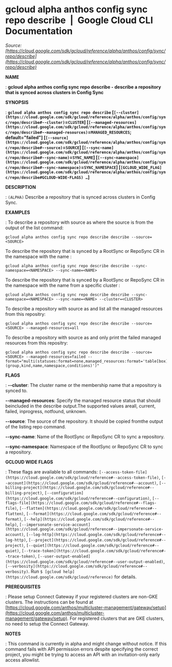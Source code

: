 # gcloud alpha anthos config sync repo describe  |  Google Cloud CLI Documentation

*Source: [https://cloud.google.com/sdk/gcloud/reference/alpha/anthos/config/sync/repo/describe](https://cloud.google.com/sdk/gcloud/reference/alpha/anthos/config/sync/repo/describe)*

**NAME**

: **gcloud alpha anthos config sync repo describe - describe a repository that is synced across clusters in Config Sync**

**SYNOPSIS**

: **`gcloud alpha anthos config sync repo describe` [`[--cluster](https://cloud.google.com/sdk/gcloud/reference/alpha/anthos/config/sync/repo/describe#--cluster)`=`CLUSTER`] [`[--managed-resources](https://cloud.google.com/sdk/gcloud/reference/alpha/anthos/config/sync/repo/describe#--managed-resources)`=`MANAGED_RESOURCES`; default="failed"] [`[--source](https://cloud.google.com/sdk/gcloud/reference/alpha/anthos/config/sync/repo/describe#--source)`=`SOURCE`] [`[--sync-name](https://cloud.google.com/sdk/gcloud/reference/alpha/anthos/config/sync/repo/describe#--sync-name)`=`SYNC_NAME`] [`[--sync-namespace](https://cloud.google.com/sdk/gcloud/reference/alpha/anthos/config/sync/repo/describe#--sync-namespace)`=`SYNC_NAMESPACE`] [`[GCLOUD_WIDE_FLAG](https://cloud.google.com/sdk/gcloud/reference/alpha/anthos/config/sync/repo/describe#GCLOUD-WIDE-FLAGS) …`]**

**DESCRIPTION**

: `(ALPHA)` Describe a repository that is synced across clusters in
Config Sync.

**EXAMPLES**

: To describe a repository with source as <SOURCE> where the source is from
the output of the list command:

```
gcloud alpha anthos config sync repo describe describe --source=<SOURCE>
```

To describe the repository that is synced by a RootSync or RepoSync CR in the
namespace <NAMESPACE> with the name <NAME>:

```
gcloud alpha anthos config sync repo describe describe --sync-namespace=<NAMESPACE> --sync-name=<NAME>
```

To describe the repository that is synced by a RootSync or RepoSync CR in the
namespace <NAMESPACE> with the name <NAME> from a specific cluster
<CLUSTER>:

```
gcloud alpha anthos config sync repo describe describe --sync-namespace=<NAMESPACE> --sync-name=<NAME> --cluster=<CLUSTER>
```

To describe a repository with source as <SOURCE> and list all the managed
resources from this repositry:

```
gcloud alpha anthos config sync repo describe describe --source=<SOURCE> --managed-resources=all
```

To describe a repository with source as <SOURCE> and only print the failed
managed resources from this repositry:

```
gcloud alpha anthos config sync repo describe describe --source=<SOURCE> --managed-resources=failed --format="multi(statuses:format=none,managed_resources:format='table[box](group,kind,name,namespace,conditions)')"
```

**FLAGS**

: **--cluster**:
The cluster name or the membership name that a repository is synced to.

**--managed-resources**:
Specify the managed resource status that should beincluded in the describe
output.The supported values areall, current, failed, inprogress, notfound,
unknown.

**--source**:
The source of the repository. It should be copied fromthe output of the listing
repo command.

**--sync-name**:
Name of the RootSync or RepoSync CR to sync a repository.

**--sync-namespace**:
Namespace of the RootSync or RepoSync CR to sync a repository.

**GCLOUD WIDE FLAGS**

: These flags are available to all commands: `[--access-token-file](https://cloud.google.com/sdk/gcloud/reference#--access-token-file)`,
`[--account](https://cloud.google.com/sdk/gcloud/reference#--account)`, `[--billing-project](https://cloud.google.com/sdk/gcloud/reference#--billing-project)`,
`[--configuration](https://cloud.google.com/sdk/gcloud/reference#--configuration)`,
`[--flags-file](https://cloud.google.com/sdk/gcloud/reference#--flags-file)`,
`[--flatten](https://cloud.google.com/sdk/gcloud/reference#--flatten)`, `[--format](https://cloud.google.com/sdk/gcloud/reference#--format)`, `[--help](https://cloud.google.com/sdk/gcloud/reference#--help)`, `[--impersonate-service-account](https://cloud.google.com/sdk/gcloud/reference#--impersonate-service-account)`,
`[--log-http](https://cloud.google.com/sdk/gcloud/reference#--log-http)`,
`[--project](https://cloud.google.com/sdk/gcloud/reference#--project)`, `[--quiet](https://cloud.google.com/sdk/gcloud/reference#--quiet)`, `[--trace-token](https://cloud.google.com/sdk/gcloud/reference#--trace-token)`, `[--user-output-enabled](https://cloud.google.com/sdk/gcloud/reference#--user-output-enabled)`,
`[--verbosity](https://cloud.google.com/sdk/gcloud/reference#--verbosity)`.
Run `$ [gcloud help](https://cloud.google.com/sdk/gcloud/reference)` for details.

**PREREQUISITES**

: Please setup Connect Gateway if your registered clusters are non-GKE clusters.
The instructions can be found at [https://cloud.google.com/anthos/multicluster-management/gateway/setup](https://cloud.google.com/anthos/multicluster-management/gateway/setup).
For registered clusters that are GKE clusters, no need to setup the Connect
Gateway.

**NOTES**

: This command is currently in alpha and might change without notice. If this
command fails with API permission errors despite specifying the correct project,
you might be trying to access an API with an invitation-only early access
allowlist.